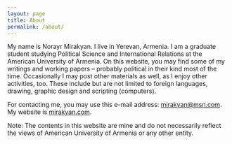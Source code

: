 ```yaml
---
layout: page
title: About
permalink: /about/
---
```


<div itemscope itemtype="http://schema.org/Person">
<p>My name is <span itemprop="name">Norayr Mirakyan</span>. I live in <span itemprop="address" itemscope itemtype="http://schema.org/PostalAddress"><span itemprop="addressLocality">Yerevan</span>, <span itemprop="addressCountry">Armenia</span></span>. I am a <span itemprop="jobTitle">graduate student</span> studying Political Science and International Relations at the <span itemprop="affiliation">American University of Armenia</span>. On this website, you may find some of my writings and working papers – probably political in their kind most of the time. Occasionally I may post other materials as well, as I enjoy other activities, too. These include but are not limited to foreign languages, drawing, graphic design and scripting (computers).</p>
<p>For contacting me, you may use this e-mail address: <a href="mailto:mirakyan@msn.com" itemprop="email">mirakyan@msn.com</a>.<br />My website is <a href="http://mirakyan.com" itemprop="url">mirakyan.com</a>.</p>
<p>Note: The contents in this website are mine and do not necessarily reflect the views of American University of Armenia or any other entity.</p>
</div>
